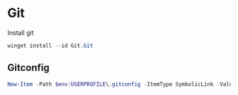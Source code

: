 # Git

Install git

```powershell
winget install --id Git.Git
```

## Gitconfig

```powershell
New-Item -Path $env:USERPROFILE\.gitconfig -ItemType SymbolicLink -Value $env:USERPROFILE\dotfiles\windows\data\.gitconfig
```